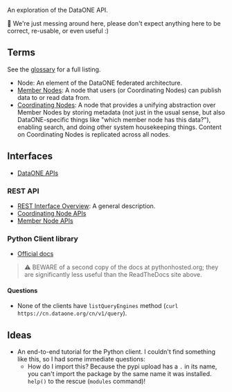 An exploration of the DataONE API.

:construction: We're just messing around here, please don't expect anything here to be
correct, re-usable, or even useful :)


## Terms

See the
[glossary](https://releases.dataone.org/online/api-documentation-v2.0.1/glossary.html#term-member-node)
for a full listing.

* Node: An element of the DataONE federated architecture.
* [Member Nodes](https://releases.dataone.org/online/api-documentation-v2.0.1/glossary.html#term-member-node): 
  A node that users (or Coordinating Nodes) can publish data to or read data from.
* [Coordinating Nodes](https://releases.dataone.org/online/api-documentation-v2.0.1/glossary.html#term-coordinating-node):
  A node that provides a unifying abstraction over Member Nodes by storing metadata (not
  just in the usual sense, but also DataONE-specific things like "which member node has
  this data?"), enabling search, and doing other system housekeeping things. Content on
  Coordinating Nodes is replicated across all nodes.


## Interfaces

* [DataONE APIs](https://releases.dataone.org/online/api-documentation-v2.0.1/apis/index.html)

### REST API

* [REST Interface Overview](https://releases.dataone.org/online/api-documentation-v2.0.1/apis/rest_comms.html): 
  A general description.
* [Coordinating Node APIs](https://releases.dataone.org/online/api-documentation-v2.0.1/apis/CN_APIs.html)
* [Member Node APIs](https://releases.dataone.org/online/api-documentation-v2.0.1/apis/MN_APIs.html)


### Python Client library

* [Official docs](https://dataone-python.readthedocs.io/en/latest/d1_client/index.html)

> :warning: BEWARE of a second copy of the docs at pythonhosted.org; they are
> significantly less useful than the ReadTheDocs site above.


#### Questions

* None of the clients have `listQueryEngines` method (`curl
  https://cn.dataone.org/cn/v1/query`).


## Ideas

* An end-to-end tutorial for the Python client. I couldn't find something like this, so
  I had some immediate questions:
    * How do I import this? Because the pypi upload has a `.` in its name, you can't
      import the package by the same name it was installed. `help()` to the rescue
      (`modules` command)!
